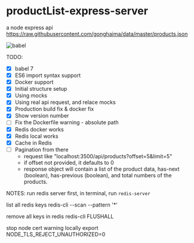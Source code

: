 # productList-express-server

a node express api
<https://raw.githubusercontent.com/gonghaima/data/master/products.json>

![babel](https://cdn-images-1.medium.com/max/600/1*tcJeNVYJST_f-8YEIh_rFA.jpeg)

TODO:

- [x] babel 7
- [x] ES6 import syntax support
- [x] Docker support
- [x] Initial structure setup
- [x] Using mocks
- [x] Using real api request, and relace mocks
- [x] Production build fix & docker fix
- [x] Show version number
- [ ] Fix the Dockerfile warning - absolute path
- [x] Redis docker works
- [x] Redis local works
- [x] Cache in Redis
- [ ] Pagination from there
  - request like "localhost:3500/api/products?offset=5&limit=5"
  - if offset not provided, it defaults to 0
  - response object will contain a list of the product data, has-next (boolean), has-previous (boolean), and total numbers of the products.

NOTES:
run redis server first, in terminal, run
```redis-server```

list all redis keys
redis-cli --scan --pattern '*'

remove all keys in redis
redis-cli FLUSHALL

stop node cert warning locally
export NODE_TLS_REJECT_UNAUTHORIZED=0